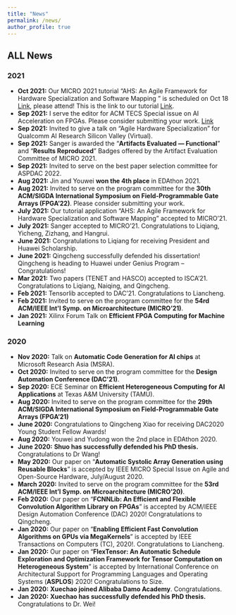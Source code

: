 ```yaml
---
title: "News"
permalink: /news/
author_profile: true
---
```


## ALL News

### 2021

- **Oct 2021:** Our MICRO 2021 tutorial “AHS: An Agile Framework for Hardware Specialization and Software Mapping ” is scheduled on Oct 18 [Link](https://www.microarch.org/micro54/program/workshops.php), please attend! This is the link to our tutorial [Link](https://pku-ahs.github.io/tutorial/).
- **Sep 2021:** I serve the editor for ACM TECS Special issue on AI Acceleration on FPGAs. Please consider submitting your work. [Link](https://dl.acm.org/journal/tecs/special-issues)
- **Sep 2021:** Invited to give a talk on “Agile Hardware Specialization” for Qualcomm AI Research Silicon Valley (Virtual).
- **Sep 2021:** Sanger is awarded the “**Artifacts Evaluated — Functional**” and “**Results Reproduced**” Badges offered by the Artifact Evaluation Committee of MICRO 2021.
- **Sep 2021:** Invited to serve on the best paper selection committee for ASPDAC 2022.
- **Aug 2021:** Jin and Youwei **won the 4th place** in EDAthon 2021.
- **Aug 2021:** Invited to serve on the program committee for the **30th ACM/SIGDA International Symposium on Field-Programmable Gate Arrays (FPGA’22)**. Please consider submitting your work.
- **July 2021:** Our tutorial application “AHS: An Agile Framework for Hardware Specialization and Software Mapping” accepted to MICRO’21. 
- **July 2021:** Sanger accepted to MICRO’21. Congratulations to Liqiang, Yicheng, Zizhang, and Hangrui.
- **June 2021:** Congratulations to Liqiang for receiving President and Huawei Scholarship.
- **June 2021:** Qingcheng successfully defended his dissertation! Qingcheng is heading to Huawei under Genius Program – Congratulations!
- **Mar 2021:** Two papers (TENET and HASCO) accepted to ISCA’21. Congratulations to Liqiang, Naiqing, and Qingcheng.
- **Feb 2021:** Tensorlib accepted to DAC’21. Congratulations to Liancheng.
- **Feb 2021:** Invited to serve on the program committee for the **54rd ACM/IEEE Int'l Symp. on Microarchitecture (MICRO’21)**.
- **Jan 2021:** Xilinx Forum Talk on **Efficient FPGA Computing for Machine Learning**

### 2020

- **Nov 2020:** Talk on **Automatic Code Generation for AI chips** at Microsoft Research Asia (MSRA).
- **Oct 2020:** Invited to serve on the program committee for the **Design Automation Conference (DAC’21)**.
- **Sep 2020:** ECE Seminar on **Efficient Heterogeneous Computing for AI Applications** at Texas A&M University (TAMU).
- **Aug 2020:** Invited to serve on the program committee for the **29th ACM/SIGDA International Symposium on Field-Programmable Gate Arrays (FPGA’21)**
- **June 2020:** Congratulations to Qingcheng Xiao for receiving DAC2020 Young Student Fellow Awards!
- **Aug 2020:** Youwei and Yudong won the 2nd place in EDAthon 2020.
- **June 2020:** **Shuo has successfully defended his PhD thesis.** Congratulations to Dr Wang!
- **May 2020:** Our paper on “**Automatic Systolic Array Generation using Reusable Blocks**” is accepted by IEEE MICRO Special Issue on Agile and Open-Source Hardware, July/August 2020.
- **March 2020:** Invited to serve on the program committee for the **53rd ACM/IEEE Int’l Symp. on Microarchitecture (MICRO’20)**.
- **Feb 2020:** Our paper on “**FCNNLib: An Efficient and Flexible Convolution Algorithm Library on FPGAs**” is accepted by ACM/IEEE Design Automation Conference (DAC) 2020! Congratulations to Qingcheng.
- **Jan 2020:** Our paper on “**Enabling Efficient Fast Convolution Algorithms on GPUs via MegaKernels**” is accepted by IEEE Transactions on Computers (TC), 2020!. Congratulations to Liancheng.
- **Jan 2020:** Our paper on “**FlexTensor: An Automatic Schedule Exploration and Optimization Framework for Tensor Computation on Heterogeneous System**” is accepted by International Conference on Architectural Support for Programming Languages and Operating Systems (**ASPLOS**) 2020! Congratulations to Size.
- **Jan 2020:** **Xuechao joined Alibaba Damo Academy**. Congratulations.
- **Jan 2020:** **Xuechao has successfully defended his PhD thesis.** Congratulations to Dr. Wei!

